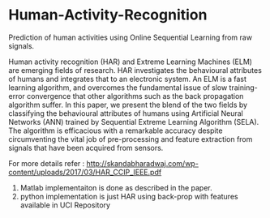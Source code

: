 # Human-Activity-Recognition
Prediction of human activities using Online Sequential Learning from raw signals.

Human activity recognition (HAR) and Extreme Learning Machines (ELM) are emerging fields of research. HAR investigates the behavioural attributes of humans and integrates that to an electronic system. An ELM is a fast learning algorithm, and overcomes the fundamental issue of slow training-error convergence that other algorithms such as the back propagation algorithm suffer. In this paper, we present the blend of the two fields by classifying the behavioural attributes of humans using Artificial Neural Networks (ANN) trained by Sequential Extreme Learning Algorithm (SELA). The algorithm is efficacious with a remarkable accuracy despite circumventing the vital job of pre-processing and feature extraction from signals that have been acquired from sensors.

For more details refer : http://skandabharadwaj.com/wp-content/uploads/2017/03/HAR_CCIP_IEEE.pdf

1. Matlab implementaiton is done as described in the paper. 
2. python implementation is just HAR using back-prop with features available in UCI Repository
